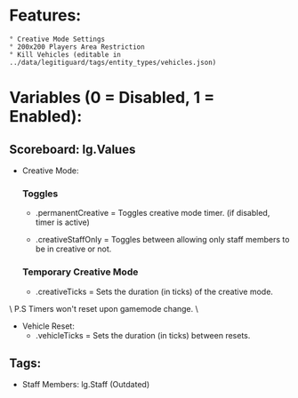 # Features:
    ° Creative Mode Settings
    ° 200x200 Players Area Restriction
    ° Kill Vehicles (editable in ../data/legitiguard/tags/entity_types/vehicles.json)

# Variables (0 = Disabled, 1 = Enabled):
## Scoreboard: lg.Values
- Creative Mode:
    ### Toggles
    * .permanentCreative = Toggles creative mode timer. (if disabled, timer is active)

    * .creativeStaffOnly = Toggles between allowing only staff members to be in creative or not.

    ### Temporary Creative Mode
    * .creativeTicks = Sets the duration (in ticks) of the creative mode.


\\ P.S Timers won't reset upon gamemode change. \\

- Vehicle Reset:
    * .vehicleTicks = Sets the duration (in ticks) between resets.

## Tags:
- Staff Members: lg.Staff (Outdated)
